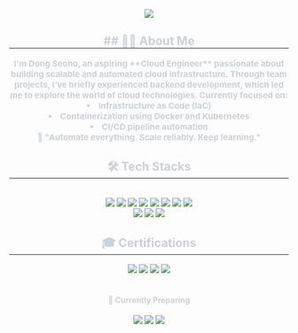 <div align= "center">
    <img src="https://capsule-render.vercel.app/api?type=soft&color=0:b7adff,100:94bfff&height=120&text=Hi,%20I'm%20Dong%20Seoho%20&animation=&fontColor=000000&fontSize=40" />
</div>

<div align= "center"> 
    <h2 style="border-bottom: 1px solid #21262d; color: #c9d1d9;"> ## 👨‍💻 About Me </h2>  
    <div style="font-weight: 700; font-size: 15px; text-align: center; color: #c9d1d9;">
        </li>I'm Dong Seoho, an aspiring **Cloud Engineer** passionate about building scalable and automated cloud infrastructure.  </li>
        Through team projects, I’ve briefly experienced backend development, which led me to explore the world of cloud technologies.</li></li>
        Currently focused on:</li>
        <li> Infrastructure as Code (IaC)</li>
        <li> Containerization using Docker and Kubernetes</li>
        <li> CI/CD pipeline automation</li></li>
        📌 "Automate everything. Scale reliably. Keep learning."</li>
    </div> 
</div>

<div align= "center">
    <h2 style="border-bottom: 1px solid #21262d; color: #c9d1d9;"> 🛠️ Tech Stacks </h2> <br> 
    <div style="margin: 0 auto; text-align: center;" align= "center"> 
        <img src="https://img.shields.io/badge/Amazon AWS-232F3E?style=flat-square&logo=Amazon AWS&logoColor=white">
        <img src="https://img.shields.io/badge/Django-092E20?style=flat-square&logo=Django&logoColor=white">
        <img src="https://img.shields.io/badge/Docker-2496ED?style=flat-square&logo=Docker&logoColor=white">
        <img src="https://img.shields.io/badge/Kubernetes-326CE5?style=flat-square&logo=Kubernetes&logoColor=white">
        <img src="https://img.shields.io/badge/Terraform-844FBA?style=flat-square&logo=Terraform&logoColor=white">
        <img src="https://img.shields.io/badge/GitHub Actions-2088FF?style=flat-square&logo=githubactions&logoColor=white">
        <img src="https://img.shields.io/badge/Github-181717?style=flat-square&logo=Github&logoColor=white">
        <img src="https://img.shields.io/badge/Linux-FCC624?style=flat-square&logo=Linux&logoColor=white">
        <br/>
        <img src="https://img.shields.io/badge/MySQL-4479A1?style=flat-square&logo=MySQL&logoColor=white">
        <img src="https://img.shields.io/badge/Java-007396?style=flat-square&logo=Java&logoColor=white">
        <img src="https://img.shields.io/badge/Notion-000000?style=flat-square&logo=Notion&logoColor=white">
    </div>
</div>


<div align="center">
  <h2 style="border-bottom: 1px solid #21262d; color: #c9d1d9;"> 🎓 Certifications </h2>
  <div style="margin: 0 auto; text-align: center;" align="center">
    <img src="https://img.shields.io/badge/OPIc_(EN)-IM2-blue?style=flat-square&logo=OpenAI&logoColor=white">
    <img src="https://img.shields.io/badge/OPIc_(JP)-AL-red?style=flat-square&logo=OpenAI&logoColor=white">
    <img src="https://img.shields.io/badge/JLPT-N2-brightgreen?style=flat-square&logo=Japan&logoColor=white">
    <img src="https://img.shields.io/badge/AWS_Certified_Solutions_Architect_Associate-FF9900?style=flat-square&logo=Amazon-AWS&logoColor=white">
  </div>

  <br>
  <h4 style="color: #c9d1d9;">📝 Currently Preparing</h4>
  <div style="margin: 0 auto; text-align: center;" align="center">
    <img src="https://img.shields.io/badge/LPIC--1-In%20Progress-blueviolet?style=flat-square&logo=Linux&logoColor=white">
    <img src="https://img.shields.io/badge/CKA-In%20Progress-326CE5?style=flat-square&logo=Kubernetes&logoColor=white">
    <img src="https://img.shields.io/badge/AWS_Certified_AI_Practitioner-In%20Progress-FF9900?style=flat-square&logo=Amazon-AWS&logoColor=white">
  </div>
</div>

